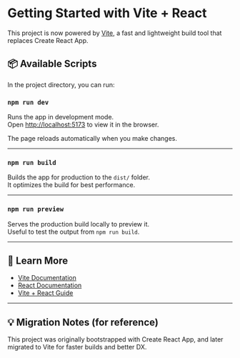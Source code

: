 # Getting Started with Vite + React

This project is now powered by [Vite](https://vitejs.dev/), a fast and lightweight build tool that replaces Create React App.

## 📦 Available Scripts

In the project directory, you can run:

### `npm run dev`

Runs the app in development mode.\
Open [http://localhost:5173](http://localhost:5173) to view it in the browser.

The page reloads automatically when you make changes.

---

### `npm run build`

Builds the app for production to the `dist/` folder.\
It optimizes the build for best performance.

---

### `npm run preview`

Serves the production build locally to preview it.\
Useful to test the output from `npm run build`.

---

## 🚀 Learn More

- [Vite Documentation](https://vitejs.dev/guide/)
- [React Documentation](https://reactjs.org/)
- [Vite + React Guide](https://vitejs.dev/guide/#scaffolding-your-first-vite-project)

---

## 💡 Migration Notes (for reference)

This project was originally bootstrapped with Create React App, and later migrated to Vite for faster builds and better DX.
